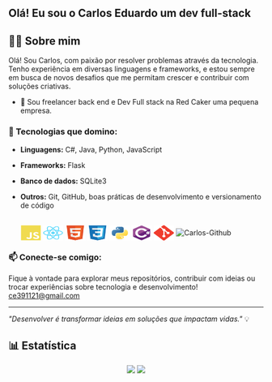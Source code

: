 ## Olá! Eu sou o Carlos Eduardo um dev full-stack
## 👨‍💻 Sobre mim

Olá! Sou Carlos, com paixão por resolver problemas através da tecnologia. Tenho experiência em diversas linguagens e frameworks, e estou sempre em busca de novos desafios que me permitam crescer e contribuir com soluções criativas.
- 🔭 Sou freelancer back end e Dev Full stack na Red Caker uma pequena empresa.


### 🚀 Tecnologias que domino:
- **Linguagens:** C#, Java, Python, JavaScript
- **Frameworks:** Flask
- **Banco de dados:** SQLite3
- **Outros:** Git, GitHub, boas práticas de desenvolvimento e versionamento de código

  <div style="display: inline_block"><br>
  <img align="center" alt="Rafa-Js" height="30" width="40" src="https://raw.githubusercontent.com/devicons/devicon/master/icons/javascript/javascript-plain.svg">
  <img align="center" alt="Rafa-React" height="30" width="40" src="https://raw.githubusercontent.com/devicons/devicon/master/icons/react/react-original.svg">
  <img align="center" alt="Rafa-HTML" height="30" width="40" src="https://raw.githubusercontent.com/devicons/devicon/master/icons/html5/html5-original.svg">
  <img align="center" alt="Rafa-CSS" height="30" width="40" src="https://raw.githubusercontent.com/devicons/devicon/master/icons/css3/css3-original.svg">
  <img align="center" alt="Rafa-Python" height="30" width="40" src="https://raw.githubusercontent.com/devicons/devicon/master/icons/python/python-original.svg">
  <img align="center" alt="Rafa-Csharp" height="30" width="40" src="https://raw.githubusercontent.com/devicons/devicon/master/icons/csharp/csharp-original.svg">
  <img align="center" alt="Rafa-Git" height="30" width="40" src="https://raw.githubusercontent.com/github/explore/master/topics/git/git.png">
  <img align="center" alt="Carlos-Github" height="30" width="40" src="https://raw.githubusercontent.com/jmnote/z-icons/master/svg/github.svg">
 </div>

### 📫 Conecte-se comigo:
Fique à vontade para explorar meus repositórios, contribuir com ideias ou trocar experiências sobre tecnologia e desenvolvimento!
ce391121@gmail.com

---

_"Desenvolver é transformar ideias em soluções que impactam vidas."_ 💡

## 📊 Estatística 

<div align="center">
  <img height="160em" src="https://github-readme-stats.vercel.app/api?username=Carlos-coder-c&show_icons=true&locale=pt-br&theme=tokyonight"/>
  <img height="160em" src="https://github-readme-stats.vercel.app/api/top-langs/?username=Carlos-coder-c&layout=compact&langs_count=7&locale=pt-br&theme=tokyonight&custom_title=Tecnologias"/>
</div>
